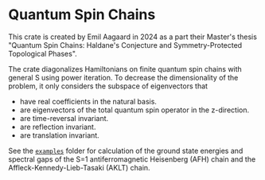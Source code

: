 # Quantum Spin Chains
This crate is created by Emil Aagaard in 2024 as a part their Master's thesis "Quantum Spin Chains: Haldane's Conjecture and Symmetry-Protected Topological Phases".

The crate diagonalizes Hamiltonians on finite quantum spin chains with general S using power iteration. To decrease the dimensionality of the problem, it only considers the subspace of eigenvectors that
- have real coefficients in the natural basis.
- are eigenvectors of the total quantum spin operator in the z-direction.
- are time-reversal invariant.
- are reflection invariant.
- are translation invariant.

See the [``examples``](https://github.com/emil-aagaard/quantum-spin-chains/tree/main/examples) folder for calculation of the ground state energies and spectral gaps of the S=1 antiferromagnetic Heisenberg (AFH) chain and the Affleck-Kennedy-Lieb-Tasaki (AKLT) chain.
